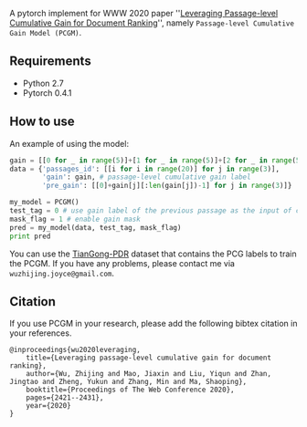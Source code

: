 A pytorch implement for WWW 2020 paper ''[Leveraging Passage-level Cumulative Gain for Document Ranking](http://www.thuir.cn/group/~YQLiu/publications/WWW2020Wu.pdf)'', namely `Passage-level Cumulative Gain Model (PCGM)`.

## Requirements
* Python 2.7
* Pytorch 0.4.1

## How to use

An example of using the model:

```python
gain = [[0 for _ in range(5)]+[1 for _ in range(5)]+[2 for _ in range(5)]+[3 for _ in range(5)] for j in range(3)]
data = {'passages_id': [[i for i in range(20)] for j in range(3)],
        'gain': gain, # passage-level cumulative gain label
        'pre_gain': [[0]+gain[j][:len(gain[j])-1] for j in range(3)]}

my_model = PCGM()
test_tag = 0 # use gain label of the previous passage as the input of current passage
mask_flag = 1 # enable gain mask
pred = my_model(data, test_tag, mask_flag)
print pred

``` 

You can use the [TianGong-PDR](http://www.thuir.cn/data-pdr/) dataset that contains the PCG labels to train the PCGM. If you have any problems, please contact me via `wuzhijing.joyce@gmail.com`.

## Citation

If you use PCGM in your research, please add the following bibtex citation in your references.

```
@inproceedings{wu2020leveraging,
    title={Leveraging passage-level cumulative gain for document ranking},
    author={Wu, Zhijing and Mao, Jiaxin and Liu, Yiqun and Zhan, Jingtao and Zheng, Yukun and Zhang, Min and Ma, Shaoping},
    booktitle={Proceedings of The Web Conference 2020},
    pages={2421--2431},
    year={2020}
}
```


